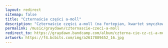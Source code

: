 ```yaml
---
layout: redirect
sitemap: false
title: "Czternaście części a​-​moll"
description: "Czternaście części a-moll (na fortepian, kwartet smyczkowy i live elekronika) is a collection of fourteen pieces in A-minor for piano, string quartet and live electronics."
permalink: /music/graydawn/czternascie-czeci-a-moll
redirect_to: https://graydawn.bandcamp.com/album/czterna-cie-cz-ci-a-moll
artwork: https://f4.bcbits.com/img/a2617889452_16.jpg
---
```


